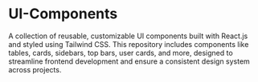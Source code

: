 # UI-Components
A collection of reusable, customizable UI components built with React.js and styled using Tailwind CSS. This repository includes components like tables, cards, sidebars, top bars, user cards, and more, designed to streamline frontend development and ensure a consistent design system across projects.
